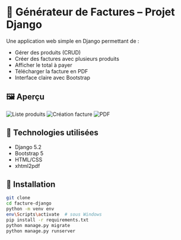 # 💼 Générateur de Factures – Projet Django

Une application web simple en Django permettant de :
- Gérer des produits (CRUD)
- Créer des factures avec plusieurs produits
- Afficher le total à payer
- Télécharger la facture en PDF
- Interface claire avec Bootstrap

## 🖼️ Aperçu

![Liste produits](./captures/liste_produits.png)
![Création facture](./captures/creer_facture.png)
![PDF](./captures/pdf_facture.png)

## 🚀 Technologies utilisées

- Django 5.2
- Bootstrap 5
- HTML/CSS
- xhtml2pdf

## 🔧 Installation

```bash
git clone 
cd facture-django
python -m venv env
env\Scripts\activate  # sous Windows
pip install -r requirements.txt
python manage.py migrate
python manage.py runserver
